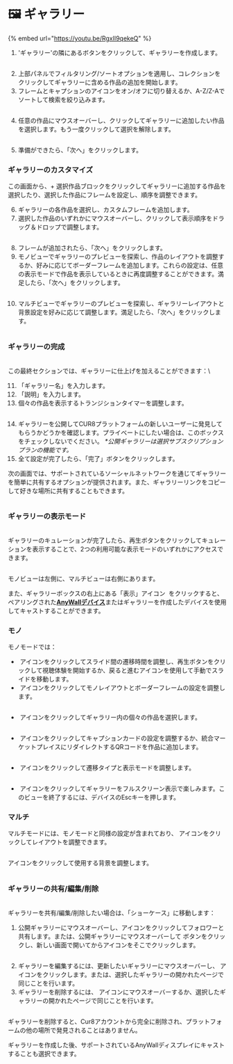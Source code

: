 # 🖼️ ギャラリー

{% embed url="https://youtu.be/RgxlI9qekeQ" %}

1. 'ギャラリー'の隣にある<img src="../../../.gitbook/assets/Screenshot 2024-04-12 at 08.27.05.png" alt="" data-size="line">ボタンをクリックして、ギャラリーを作成します。

<figure><img src="../../../.gitbook/assets/Screenshot 2025-01-03 at 11.03.19.png" alt=""><figcaption></figcaption></figure>

2. 上部パネルでフィルタリング/ソートオプションを適用し、コレクションをクリックしてギャラリーに含める作品の追加を開始します。
3. フレームとキャプションのアイコンをオン/オフに切り替えるか、A-Z/Z-Aでソートして検索を絞り込みます。

<figure><img src="../../../.gitbook/assets/Screenshot 2025-01-03 at 11.07.18.png" alt=""><figcaption></figcaption></figure>

4. 任意の作品にマウスオーバーし、クリックしてギャラリーに追加したい作品を選択します。もう一度クリックして選択を解除します。

<figure><img src="../../../.gitbook/assets/Screenshot 2025-01-03 at 11.05.21.png" alt=""><figcaption></figcaption></figure>

5. 準備ができたら、「次へ」をクリックします。

### ギャラリーのカスタマイズ

この画面から、+ 選択作品ブロックをクリックしてギャラリーに追加する作品を選択したり、選択した作品にフレームを設定し、順序を調整できます。

6. ギャラリーの各作品を選択し、カスタムフレームを追加します。
7. 選択した作品のいずれかにマウスオーバーし、クリックして表示順序をドラッグ＆ドロップで調整します。

<figure><img src="../../../.gitbook/assets/Untitled design (1) (1).gif" alt=""><figcaption></figcaption></figure>

8. フレームが追加されたら、「次へ」をクリックします。
9. モノビューでギャラリーのプレビューを探索し、作品のレイアウトを調整するか、好みに応じてボーダーフレームを追加します。これらの設定は、任意の表示モードで作品を表示しているときに再度調整することができます。満足したら、「次へ」をクリックします。

<figure><img src="../../../.gitbook/assets/Screenshot 2025-01-03 at 11.51.41.png" alt=""><figcaption></figcaption></figure>

10. マルチビューでギャラリーのプレビューを探索し、ギャラリーレイアウトと背景設定を好みに応じて調整します。満足したら、「次へ」をクリックします。

<figure><img src="../../../.gitbook/assets/Screenshot 2025-01-03 at 11.53.23.png" alt=""><figcaption></figcaption></figure>

### ギャラリーの完成

\
この最終セクションでは、ギャラリーに仕上げを加えることができます：\

11. 「ギャラリー名」を入力します。
12. 「説明」を入力します。
13. 個々の作品を表示するトランジションタイマーを調整します。

<figure><img src="../../../.gitbook/assets/Screenshot 2025-01-03 at 11.55.44.png" alt=""><figcaption></figcaption></figure>

14. ギャラリーを公開してCUR8プラットフォームの新しいユーザーに発見してもらうかどうかを確認します。プライベートにしたい場合は、このボックスをチェックしないでください。 _\*公開ギャラリーは選択サブスクリプションプランの機能です。_ 
15. 全て設定が完了したら、「完了」ボタンをクリックします。

次の画面では、サポートされているソーシャルネットワークを通じてギャラリーを簡単に共有するオプションが提供されます。また、ギャラリーリンクをコピーして好きな場所に共有することもできます。

<figure><img src="../../../.gitbook/assets/Screenshot 2025-01-03 at 11.58.07.png" alt=""><figcaption></figcaption></figure>

### ギャラリーの表示モード

\
ギャラリーのキュレーションが完了したら、再生ボタンをクリックしてキュレーションを表示することで、2つの利用可能な表示モードのいずれかにアクセスできます。

<figure><img src="../../../.gitbook/assets/Screenshot 2025-03-21 at 10.15.29.png" alt=""><figcaption></figcaption></figure>

モノビューは左側に、マルチビューは右側にあります。

また、ギャラリーボックスの右上にある「表示」アイコン <img src="../../../.gitbook/assets/Screenshot 2025-01-03 at 12.03.25.png" alt="" data-size="line"> をクリックすると、ペアリングされた[**AnyWallデバイス**](https://www.anywall.io)またはギャラリーを作成したデバイスを使用してキャストすることができます。

### モノ

モノモードでは：

* <img src="../../../.gitbook/assets/Screenshot 2024-04-12 at 10.21.08.png" alt="" data-size="line"> アイコンをクリックしてスライド間の遷移時間を調整し、再生ボタンをクリックして視聴体験を開始するか、戻ると進むアイコンを使用して手動でスライドを移動します。
* <img src="../../../.gitbook/assets/Screenshot 2024-04-12 at 10.18.36.png" alt="" data-size="line"> アイコンをクリックしてモノレイアウトとボーダーフレームの設定を調整します。

<figure><img src="../../../.gitbook/assets/Screenshot 2024-07-10 at 15.32.43.png" alt=""><figcaption></figcaption></figure>

* <img src="../../../.gitbook/assets/Screenshot 2024-04-12 at 10.23.12.png" alt="" data-size="line"> アイコンをクリックしてギャラリー内の個々の作品を選択します。

<figure><img src="../../../.gitbook/assets/Screenshot 2024-07-10 at 15.33.41.png" alt=""><figcaption></figcaption></figure>

* <img src="../../../.gitbook/assets/Screenshot 2024-07-10 at 15.35.31.png" alt="" data-size="line"> アイコンをクリックしてキャプションカードの設定を調整するか、統合マーケットプレイスにリダイレクトするQRコードを作品に追加します。

<figure><img src="../../../.gitbook/assets/Screenshot 2024-07-10 at 15.36.04.png" alt=""><figcaption></figcaption></figure>

* <img src="../../../.gitbook/assets/Screenshot 2024-04-12 at 10.26.05.png" alt="" data-size="line"> アイコンをクリックして遷移タイプと表示モードを調整します。

<figure><img src="../../../.gitbook/assets/Screenshot 2024-07-10 at 15.34.37.png" alt=""><figcaption></figcaption></figure>

* <img src="../../../.gitbook/assets/Screenshot 2024-04-12 at 11.22.57.png" alt="" data-size="line"> アイコンをクリックしてギャラリーをフルスクリーン表示で楽しみます。このビューを終了するには、デバイスのEscキーを押します。

### マルチ

マルチモードには、モノモードと同様の設定が含まれており、<img src="../../../.gitbook/assets/Screenshot 2024-04-12 at 11.28.36.png" alt="" data-size="line"> アイコンをクリックしてレイアウトを調整できます。

<figure><img src="../../../.gitbook/assets/Screenshot 2024-07-11 at 15.55.14.png" alt=""><figcaption></figcaption></figure>

<img src="../../../.gitbook/assets/Screenshot 2024-04-12 at 11.29.15.png" alt="" data-size="line">アイコンをクリックして使用する背景を調整します。

<figure><img src="../../../.gitbook/assets/Screenshot 2024-07-10 at 15.39.29.png" alt=""><figcaption></figcaption></figure>

### ギャラリーの共有/編集/削除

\
ギャラリーを共有/編集/削除したい場合は、「ショーケース」に移動します：

1. 公開ギャラリーにマウスオーバーし、<img src="../../../.gitbook/assets/Screenshot 2024-07-10 at 15.26.24.png" alt="" data-size="line">アイコンをクリックしてフォロワーと共有します。または、公開ギャラリーにマウスオーバーして<img src="../../../.gitbook/assets/Screenshot 2024-07-11 at 15.56.45.png" alt="" data-size="line"> ボタンをクリックし、新しい画面で開いてから<img src="../../../.gitbook/assets/Screenshot 2024-07-10 at 15.26.24.png" alt="" data-size="line">アイコンをそこでクリックします。

<figure><img src="../../../.gitbook/assets/Screenshot 2025-01-03 at 12.08.31.png" alt=""><figcaption></figcaption></figure>

2. ギャラリーを編集するには、更新したいギャラリーにマウスオーバーし、<img src="../../../.gitbook/assets/Screenshot 2024-04-12 at 11.39.40.png" alt="" data-size="line"> アイコンをクリックします。または、選択したギャラリーの開かれたページで同じことを行います。
3. ギャラリーを削除するには、<img src="../../../.gitbook/assets/Screenshot 2024-04-12 at 11.40.39.png" alt="" data-size="line"> アイコンにマウスオーバーするか、選択したギャラリーの開かれたページで同じことを行います。

<figure><img src="../../../.gitbook/assets/Screenshot 2025-01-03 at 12.11.41.png" alt=""><figcaption></figcaption></figure>

ギャラリーを削除すると、Cur8アカウントから完全に削除され、プラットフォームの他の場所で発見されることはありません。

ギャラリーを作成した後、サポートされているAnyWallディスプレイにキャストすることも選択できます。